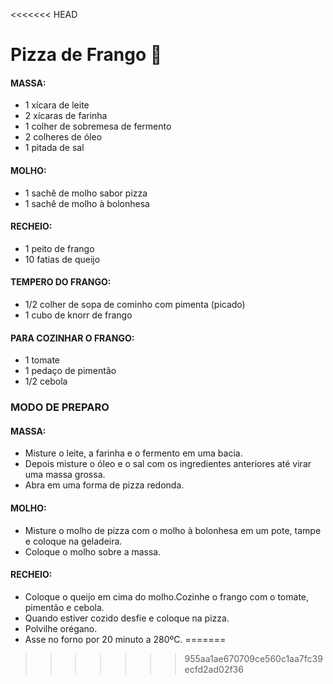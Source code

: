 <<<<<<< HEAD
# Pizza de Frango :chicken: 
#### MASSA:
 -  1 xícara de leite 
 - 2 xícaras de farinha
 - 1 colher de sobremesa de fermento
 - 2 colheres de óleo
 - 1 pitada de sal
#### MOLHO:
 - 1 sachê de molho sabor pizza
 - 1 sachê de molho à bolonhesa
#### RECHEIO:
 - 1 peito de frango
 - 10 fatias de queijo
#### TEMPERO DO FRANGO:
 - 1/2 colher de sopa de cominho com pimenta (picado)
 - 1 cubo de knorr de frango
#### PARA COZINHAR O FRANGO:
 - 1 tomate
 - 1 pedaço de pimentão
 - 1/2 cebola
### MODO DE PREPARO
#### MASSA:
 - Misture o leite, a farinha e o fermento em uma bacia.
 - Depois misture o óleo e o sal com os ingredientes anteriores até virar uma massa grossa.
 - Abra em uma forma de pizza redonda.
#### MOLHO:
 -  Misture o molho de pizza com o molho à bolonhesa em um pote, tampe e coloque na geladeira.
 - Coloque o molho sobre a massa.
#### RECHEIO:
 - Coloque o queijo em cima do molho.Cozinhe o frango com o tomate, pimentão e cebola.
 - Quando estiver cozido desfie e coloque na pizza.
 - Polvilhe orégano.
 - Asse no forno por 20 minuto a 280ºC.
=======

>>>>>>> 955aa1ae670709ce560c1aa7fc39ecfd2ad02f36
